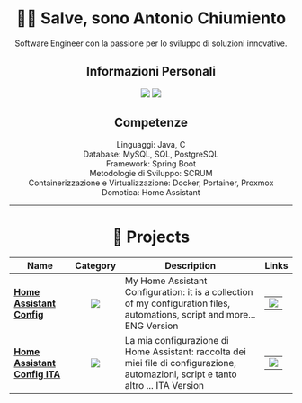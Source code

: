 <div align="center">

# 👨‍💻 **Salve, sono Antonio Chiumiento**
 
Software Engineer con la passione per lo sviluppo di soluzioni innovative.

## Informazioni Personali
[![](https://img.shields.io/badge/-Linkedin-informational?style=for-the-badge&logo=linkedin&logoColor=white&color=2867B2)](https://linkedin.com/in/antoniochiumiento/)
[![](https://img.shields.io/badge/-Telegram-informational?style=for-the-badge&logo=telegram&logoColor=white&color=0088cc)](https://t.me/aincy)

## Competenze
Linguaggi: Java, C <br>
Database: MySQL, SQL, PostgreSQL <br>
Framework: Spring Boot <br>
Metodologie di Sviluppo: SCRUM <br>
Containerizzazione e Virtualizzazione: Docker, Portainer, Proxmox <br>
Domotica: Home Assistant <br>

<hr>

# 🚀 **Projects**

| Name | Category | Description | Links |
| --- | :---: | --- | --- |
| <a href="https://github.com/antoniochiumiento/Home-Assistant-Config"><b>Home Assistant Config</b></a> | [![](https://img.shields.io/badge/🔧-%20Tools-informational?style=flat&logoColor=white&color=9b59b6)]() | My Home Assistant Configuration:  it is a collection of my configuration files, automations, script and more... ENG Version | <table><tr><td> [![](https://img.shields.io/badge/--informational?style=flat&logo=github&logoColor=black&color=white)](https://github.com/antoniochiumiento/Home-Assistant-Config) </td></tr></table> |
| <a href="https://github.com/antoniochiumiento/Home-Assistant-Config-ITA"><b>Home Assistant Config ITA</b></a> | [![](https://img.shields.io/badge/🔧-%20Tools-informational?style=flat&logoColor=white&color=9b59b6)]() | La mia configurazione di Home Assistant:  raccolta dei miei file di configurazione, automazioni, script e tanto altro ... ITA Version | <table><tr><td> [![](https://img.shields.io/badge/--informational?style=flat&logo=github&logoColor=black&color=white)](https://github.com/antoniochiumiento/Home-Assistant-Config-ITA) </td></tr></table> |

